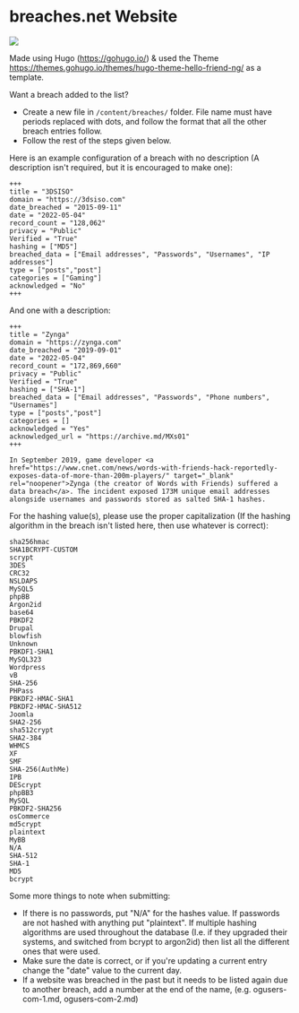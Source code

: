 # breaches.net Website
![](https://a.pomf.cat/yoymgd.png)

Made using Hugo (https://gohugo.io/) & used the Theme https://themes.gohugo.io/themes/hugo-theme-hello-friend-ng/ as a template.

Want a breach added to the list?

- Create a new file in `/content/breaches/` folder. File name must have periods replaced with dots, and follow the format that all the other breach entries follow.
- Follow the rest of the steps given below.

Here is an example configuration of a breach with no description (A description isn't required, but it is encouraged to make one):
```
+++
title = "3DSISO"
domain = "https://3dsiso.com"
date_breached = "2015-09-11"
date = "2022-05-04"
record_count = "128,062"
privacy = "Public"
Verified = "True"
hashing = ["MD5"]
breached_data = ["Email addresses", "Passwords", "Usernames", "IP addresses"]
type = ["posts","post"]
categories = ["Gaming"]
acknowledged = "No"
+++
```

And one with a description:
```
+++
title = "Zynga"
domain = "https://zynga.com"
date_breached = "2019-09-01"
date = "2022-05-04"
record_count = "172,869,660"
privacy = "Public"
Verified = "True"
hashing = ["SHA-1"]
breached_data = ["Email addresses", "Passwords", "Phone numbers", "Usernames"]
type = ["posts","post"]
categories = []
acknowledged = "Yes"
acknowledged_url = "https://archive.md/MXs01"
+++

In September 2019, game developer <a href="https://www.cnet.com/news/words-with-friends-hack-reportedly-exposes-data-of-more-than-200m-players/" target="_blank" rel="noopener">Zynga (the creator of Words with Friends) suffered a data breach</a>. The incident exposed 173M unique email addresses alongside usernames and passwords stored as salted SHA-1 hashes.
```

For the hashing value(s), please use the proper capitalization (If the hashing algorithm in the breach isn't listed here, then use whatever is correct):
```
sha256hmac
SHA1BCRYPT-CUSTOM
scrypt
3DES
CRC32
NSLDAPS
MySQL5
phpBB
Argon2id
base64
PBKDF2
Drupal
blowfish
Unknown
PBKDF1-SHA1
MySQL323
Wordpress
vB
SHA-256
PHPass
PBKDF2-HMAC-SHA1
PBKDF2-HMAC-SHA512
Joomla
SHA2-256
sha512crypt
SHA2-384
WHMCS
XF
SMF
SHA-256(AuthMe)
IPB
DEScrypt
phpBB3
MySQL
PBKDF2-SHA256
osCommerce
md5crypt
plaintext
MyBB
N/A
SHA-512
SHA-1
MD5
bcrypt
```

Some more things to note when submitting:

- If there is no passwords, put "N/A" for the hashes value. If passwords are not hashed with anything put "plaintext". If multiple hashing algorithms are used throughout the database (I.e. if they upgraded their systems, and switched from bcrypt to argon2id) then list all the different ones that were used.
- Make sure the date is correct, or if you're updating a current entry change the "date" value to the current day.
- If a website was breached in the past but it needs to be listed again due to another breach, add a number at the end of the name, (e.g. ogusers-com-1.md, ogusers-com-2.md)

